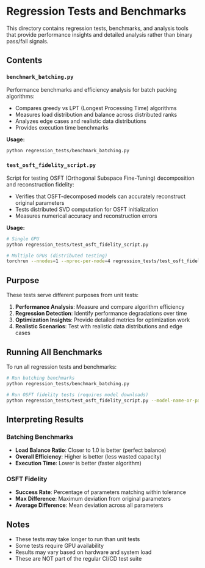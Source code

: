 # Regression Tests and Benchmarks

This directory contains regression tests, benchmarks, and analysis tools that provide performance insights and detailed analysis rather than binary pass/fail signals.

## Contents

### `benchmark_batching.py`
Performance benchmarks and efficiency analysis for batch packing algorithms:
- Compares greedy vs LPT (Longest Processing Time) algorithms
- Measures load distribution and balance across distributed ranks
- Analyzes edge cases and realistic data distributions
- Provides execution time benchmarks

**Usage:**
```bash
python regression_tests/benchmark_batching.py
```

### `test_osft_fidelity_script.py`
Script for testing OSFT (Orthogonal Subspace Fine-Tuning) decomposition and reconstruction fidelity:
- Verifies that OSFT-decomposed models can accurately reconstruct original parameters
- Tests distributed SVD computation for OSFT initialization
- Measures numerical accuracy and reconstruction errors

**Usage:**
```bash
# Single GPU
python regression_tests/test_osft_fidelity_script.py

# Multiple GPUs (distributed testing)
torchrun --nnodes=1 --nproc-per-node=4 regression_tests/test_osft_fidelity_script.py
```

## Purpose

These tests serve different purposes from unit tests:

1. **Performance Analysis**: Measure and compare algorithm efficiency
2. **Regression Detection**: Identify performance degradations over time
3. **Optimization Insights**: Provide detailed metrics for optimization work
4. **Realistic Scenarios**: Test with realistic data distributions and edge cases

## Running All Benchmarks

To run all regression tests and benchmarks:

```bash
# Run batching benchmarks
python regression_tests/benchmark_batching.py

# Run OSFT fidelity tests (requires model downloads)
python regression_tests/test_osft_fidelity_script.py --model-name-or-path "Qwen/Qwen2.5-1.5B-Instruct"
```

## Interpreting Results

### Batching Benchmarks
- **Load Balance Ratio**: Closer to 1.0 is better (perfect balance)
- **Overall Efficiency**: Higher is better (less wasted capacity)
- **Execution Time**: Lower is better (faster algorithm)

### OSFT Fidelity
- **Success Rate**: Percentage of parameters matching within tolerance
- **Max Difference**: Maximum deviation from original parameters
- **Average Difference**: Mean deviation across all parameters

## Notes

- These tests may take longer to run than unit tests
- Some tests require GPU availability
- Results may vary based on hardware and system load
- These are NOT part of the regular CI/CD test suite
